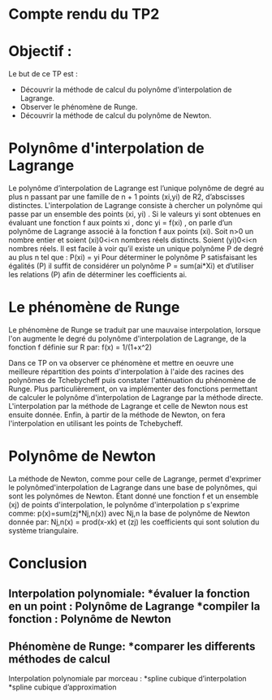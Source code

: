 # Compte rendu du TP2

# Objectif :
Le but de ce TP est :
* Découvrir la méthode de calcul du polynôme d'interpolation de Lagrange.
* Observer le phénomène de Runge.
* Découvrir la méthode de calcul du polynôme de Newton.

# Polynôme d'interpolation de Lagrange
Le polynôme d’interpolation de Lagrange est l’unique polynôme de degré au plus n passant par une famille de n + 1 points (xi,yi) de R2, d’abscisses distinctes. 
L'interpolation de Lagrange consiste à chercher un polynôme qui passe par un ensemble des points (xi, yi) . Si le valeurs yi sont obtenues en évaluant une fonction f aux points xi , donc yi = f(xi) , on parle d’un polynôme de Lagrange associé à la fonction f aux points (xi).
Soit n>0 un nombre entier et soient (xi)0<i<n nombres réels distincts. Soient (yi)0<i<n nombres réels. Il est facile à voir qu’il existe un unique polynôme P de degré au plus n tel que : P(xi) = yi
Pour déterminer le polynôme P satisfaisant les égalités (P) il suffit de considérer un polynôme P = sum(ai*Xi) et d’utiliser les relations (P) afin de déterminer les coefficients ai.

# Le phénomène de Runge 
Le phénomène de Runge se traduit par une mauvaise interpolation, lorsque l'on augmente le degré du polynôme d'interpolation de Lagrange, de la fonction f définie sur R par:
f(x) = 1/(1+x^2)

Dans ce TP on va observer ce phénomène et mettre en oeuvre une meilleure répartition des points d'interpolation à l'aide des racines des polynômes de Tchebycheff puis constater l'atténuation du phénomène de Runge. Plus particulièrement, on va implémenter des fonctions permettant de calculer le polynôme d'interpolation de Lagrange par la méthode directe. L'interpolation par la méthode de Lagrange et celle de Newton nous est ensuite donnée. Enfin, à partir de la méthode de Newton, on fera l'interpolation en utilisant les points de Tchebycheff.

# Polynôme de Newton
La méthode de Newton, comme pour celle de Lagrange, permet d'exprimer le polynômed'interpolation de Lagrange dans une base de polynômes, qui sont les polynômes de Newton. Étant donné une fonction f et un ensemble (xj) de points d'interpolation, le polynôme d'interpolation p s'exprime comme:
p(x)=sum(zj*Nj,n(x))
avec Nj,n la base de polynôme de Newton donnée par:
Nj,n(x) = prod(x-xk)
et (zj) les coefficients qui sont solution du système triangulaire.

# Conclusion
Interpolation polynomiale:
  *évaluer la fonction en un point : Polynôme de Lagrange 
  *compiler la fonction : Polynôme de Newton 
-------  
Phénomène de Runge:
  *comparer les differents méthodes de calcul
-------  
Interpolation polynomiale par morceau : 
  *spline cubique d’interpolation
  *spline cubique d’approximation 
 






